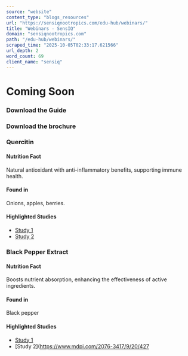 ```yaml
---
source: "website"
content_type: "blogs_resources"
url: "https://sensiqnootropics.com/edu-hub/webinars/"
title: "Webinars - SensIQ"
domain: "sensiqnootropics.com"
path: "/edu-hub/webinars/"
scraped_time: "2025-10-05T02:33:17.621566"
url_depth: 2
word_count: 69
client_name: "sensiq"
---
```


# Coming Soon

### Download the Guide

### Download the brochure

### Quercitin

#### Nutrition Fact
Natural antioxidant with anti-inflammatory benefits, supporting immune health.

#### Found in
Onions, apples, berries.

#### Highlighted Studies
*   [Study 1](https://www.mdpi.com/2072-6643/8/3/167)
*   [Study 2](https://www.mdpi.com/1424-8247/16/7/1020)

### Black Pepper Extract

#### Nutrition Fact
Boosts nutrient absorption, enhancing the effectiveness of active ingredients.

#### Found in
Black pepper

#### Highlighted Studies
*   [Study 1](https://pubmed.ncbi.nlm.nih.gov/9619120/)
*   [Study 2](https://www.mdpi.com/2076-3417/9/20/427